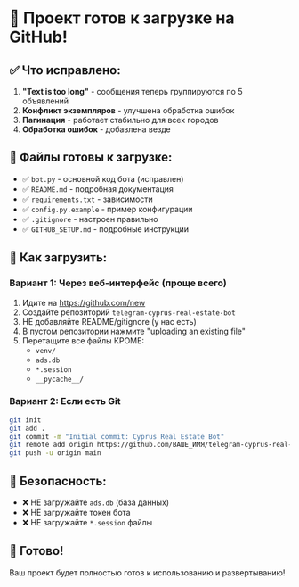 # 🚀 Проект готов к загрузке на GitHub!

## ✅ Что исправлено:

1. **"Text is too long"** - сообщения теперь группируются по 5 объявлений
2. **Конфликт экземпляров** - улучшена обработка ошибок
3. **Пагинация** - работает стабильно для всех городов
4. **Обработка ошибок** - добавлена везде

## 📁 Файлы готовы к загрузке:

- ✅ `bot.py` - основной код бота (исправлен)
- ✅ `README.md` - подробная документация
- ✅ `requirements.txt` - зависимости
- ✅ `config.py.example` - пример конфигурации
- ✅ `.gitignore` - настроен правильно
- ✅ `GITHUB_SETUP.md` - подробные инструкции

## 🎯 Как загрузить:

### Вариант 1: Через веб-интерфейс (проще всего)

1. Идите на https://github.com/new
2. Создайте репозиторий `telegram-cyprus-real-estate-bot`
3. НЕ добавляйте README/gitignore (у нас есть)
4. В пустом репозитории нажмите "uploading an existing file"
5. Перетащите все файлы КРОМЕ:
   - `venv/`
   - `ads.db`
   - `*.session`
   - `__pycache__/`

### Вариант 2: Если есть Git

```bash
git init
git add .
git commit -m "Initial commit: Cyprus Real Estate Bot"
git remote add origin https://github.com/ВАШЕ_ИМЯ/telegram-cyprus-real-estate-bot.git
git push -u origin main
```

## 🔐 Безопасность:

- ❌ НЕ загружайте `ads.db` (база данных)
- ❌ НЕ загружайте токен бота
- ❌ НЕ загружайте `*.session` файлы

## 🎉 Готово!

Ваш проект будет полностью готов к использованию и развертыванию! 
